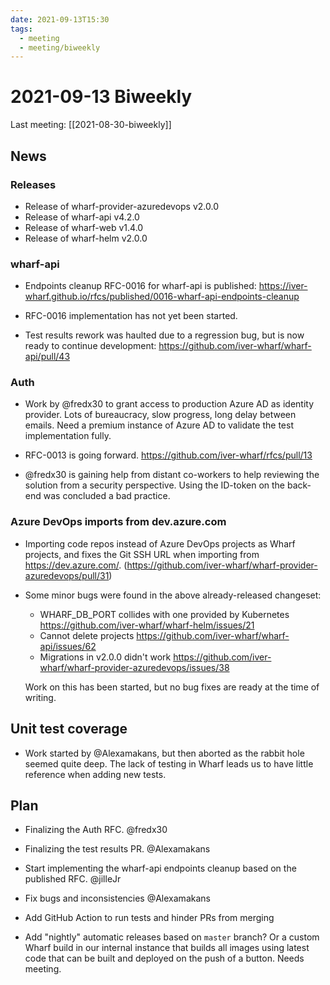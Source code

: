 ```yaml
---
date: 2021-09-13T15:30
tags: 
  - meeting
  - meeting/biweekly
---
```


# 2021-09-13 Biweekly

Last meeting: [[2021-08-30-biweekly]]

## News

### Releases

- Release of wharf-provider-azuredevops v2.0.0
- Release of wharf-api v4.2.0
- Release of wharf-web v1.4.0
- Release of wharf-helm v2.0.0

### wharf-api

- Endpoints cleanup RFC-0016 for wharf-api is published:
  <https://iver-wharf.github.io/rfcs/published/0016-wharf-api-endpoints-cleanup>

- RFC-0016 implementation has not yet been started.

- Test results rework was haulted due to a regression bug, but is now ready to
  continue development: <https://github.com/iver-wharf/wharf-api/pull/43>

### Auth

- Work by @fredx30 to grant access to production Azure AD as identity provider.
  Lots of bureaucracy, slow progress, long delay between emails.
  Need a premium instance of Azure AD to validate the test implementation fully.

- RFC-0013 is going forward. <https://github.com/iver-wharf/rfcs/pull/13>

- @fredx30 is gaining help from distant co-workers to help reviewing the
  solution from a security perspective. Using the ID-token on the back-end was
  concluded a bad practice.

### Azure DevOps imports from dev.azure.com

- Importing code repos instead of Azure DevOps projects as Wharf projects,
  and fixes the Git SSH URL when importing from <https://dev.azure.com/>.
  (<https://github.com/iver-wharf/wharf-provider-azuredevops/pull/31>)

- Some minor bugs were found in the above already-released changeset:

  - WHARF_DB_PORT collides with one provided by Kubernetes <https://github.com/iver-wharf/wharf-helm/issues/21>
  - Cannot delete projects <https://github.com/iver-wharf/wharf-api/issues/62>
  - Migrations in v2.0.0 didn't work <https://github.com/iver-wharf/wharf-provider-azuredevops/issues/38>

  Work on this has been started, but no bug fixes are ready at the time of
  writing.

## Unit test coverage

- Work started by @Alexamakans, but then aborted as the rabbit hole seemed quite
  deep. The lack of testing in Wharf leads us to have little reference when
  adding new tests.

## Plan

- Finalizing the Auth RFC. @fredx30

- Finalizing the test results PR. @Alexamakans

- Start implementing the wharf-api endpoints cleanup based on the published RFC.
  @jilleJr

- Fix bugs and inconsistencies @Alexamakans

- Add GitHub Action to run tests and hinder PRs from merging

- Add "nightly" automatic releases based on `master` branch? Or a custom Wharf
  build in our internal instance that builds all images using latest code
  that can be built and deployed on the push of a button. Needs meeting.


